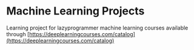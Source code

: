 # Machine Learning Projects

Learning project for lazyprogrammer machine learning courses available through [https://deeplearningcourses.com/catalog](https://deeplearningcourses.com/catalog)
